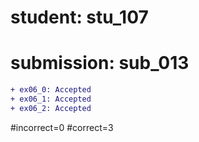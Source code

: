# student: stu_107
# submission: sub_013

```diff
+ ex06_0: Accepted
+ ex06_1: Accepted
+ ex06_2: Accepted
```
#incorrect=0
#correct=3
